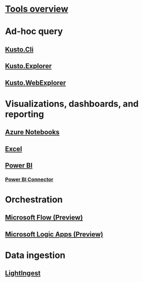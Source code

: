 # [Tools overview](index.md)

# Ad-hoc query
## [Kusto.Cli](kusto-cli.md)
## [Kusto.Explorer](kusto-explorer.md)
## [Kusto.WebExplorer](kusto-webexplorervnext.md)



# Visualizations, dashboards, and reporting

## [Azure Notebooks](azurenotebooks.md)
## [Excel](excel.md)

## [Power BI](powerbi.md)
### [Power BI Connector](powerbi-connector.md)




# Orchestration

## [Microsoft Flow (Preview)](flow.md)
## [Microsoft Logic Apps (Preview)](logicapps.md)


# Data ingestion




## [LightIngest](lightingest.md)






